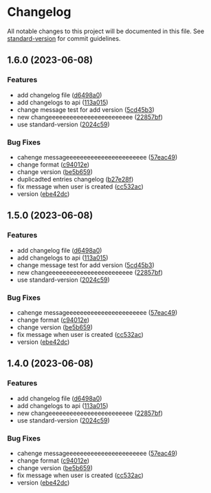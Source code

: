 # Changelog

All notable changes to this project will be documented in this file. See [standard-version](https://github.com/conventional-changelog/standard-version) for commit guidelines.

## 1.6.0 (2023-06-08)


### Features

* add changelog file ([d6498a0](https://github.com/Palmieri31/Characters-API/commit/d6498a09a274b7a8d3e9c8b0158fe33c7e87c5c0))
* add changelogs to api ([113a015](https://github.com/Palmieri31/Characters-API/commit/113a0159d96398dd6a4c344d951098dead7dfc96))
* change message test for add version ([5cd45b3](https://github.com/Palmieri31/Characters-API/commit/5cd45b3ec04515db0482de65f1e2abde428d5a64))
* new changeeeeeeeeeeeeeeeeeeeeeeee ([22857bf](https://github.com/Palmieri31/Characters-API/commit/22857bff804581b3d17dc41739541b0940161373))
* use standard-version ([2024c59](https://github.com/Palmieri31/Characters-API/commit/2024c591f7cf9c4994f9aecd6e09d79634449a0e))


### Bug Fixes

* cahenge messageeeeeeeeeeeeeeeeeeeeeee ([57eac49](https://github.com/Palmieri31/Characters-API/commit/57eac49a029b001aff7ef85936ba786076852d50))
* change format ([c94012e](https://github.com/Palmieri31/Characters-API/commit/c94012e70f7f0b3a86767f377a608bc04eab1982))
* change version ([be5b659](https://github.com/Palmieri31/Characters-API/commit/be5b65902b8d03257b818130ddcf71f4e460eb7c))
* duplicadted entries changelog ([b27e28f](https://github.com/Palmieri31/Characters-API/commit/b27e28fe21c46143476de1f1a04973b3d2d8e132))
* fix message when user is created ([cc532ac](https://github.com/Palmieri31/Characters-API/commit/cc532ac23c8092373a353c9eaad26aa623d3a5b0))
* version ([ebe42dc](https://github.com/Palmieri31/Characters-API/commit/ebe42dc120735aa01e2e0f0e12cf20f6ba15bcbd))

## 1.5.0 (2023-06-08)


### Features

* add changelog file ([d6498a0](https://github.com/Palmieri31/Characters-API/commit/d6498a09a274b7a8d3e9c8b0158fe33c7e87c5c0))
* add changelogs to api ([113a015](https://github.com/Palmieri31/Characters-API/commit/113a0159d96398dd6a4c344d951098dead7dfc96))
* change message test for add version ([5cd45b3](https://github.com/Palmieri31/Characters-API/commit/5cd45b3ec04515db0482de65f1e2abde428d5a64))
* new changeeeeeeeeeeeeeeeeeeeeeeee ([22857bf](https://github.com/Palmieri31/Characters-API/commit/22857bff804581b3d17dc41739541b0940161373))
* use standard-version ([2024c59](https://github.com/Palmieri31/Characters-API/commit/2024c591f7cf9c4994f9aecd6e09d79634449a0e))


### Bug Fixes

* cahenge messageeeeeeeeeeeeeeeeeeeeeee ([57eac49](https://github.com/Palmieri31/Characters-API/commit/57eac49a029b001aff7ef85936ba786076852d50))
* change format ([c94012e](https://github.com/Palmieri31/Characters-API/commit/c94012e70f7f0b3a86767f377a608bc04eab1982))
* change version ([be5b659](https://github.com/Palmieri31/Characters-API/commit/be5b65902b8d03257b818130ddcf71f4e460eb7c))
* fix message when user is created ([cc532ac](https://github.com/Palmieri31/Characters-API/commit/cc532ac23c8092373a353c9eaad26aa623d3a5b0))
* version ([ebe42dc](https://github.com/Palmieri31/Characters-API/commit/ebe42dc120735aa01e2e0f0e12cf20f6ba15bcbd))

## 1.4.0 (2023-06-08)


### Features

* add changelog file ([d6498a0](https://github.com/Palmieri31/Characters-API/commit/d6498a09a274b7a8d3e9c8b0158fe33c7e87c5c0))
* add changelogs to api ([113a015](https://github.com/Palmieri31/Characters-API/commit/113a0159d96398dd6a4c344d951098dead7dfc96))
* new changeeeeeeeeeeeeeeeeeeeeeeee ([22857bf](https://github.com/Palmieri31/Characters-API/commit/22857bff804581b3d17dc41739541b0940161373))
* use standard-version ([2024c59](https://github.com/Palmieri31/Characters-API/commit/2024c591f7cf9c4994f9aecd6e09d79634449a0e))


### Bug Fixes

* cahenge messageeeeeeeeeeeeeeeeeeeeeee ([57eac49](https://github.com/Palmieri31/Characters-API/commit/57eac49a029b001aff7ef85936ba786076852d50))
* change format ([c94012e](https://github.com/Palmieri31/Characters-API/commit/c94012e70f7f0b3a86767f377a608bc04eab1982))
* change version ([be5b659](https://github.com/Palmieri31/Characters-API/commit/be5b65902b8d03257b818130ddcf71f4e460eb7c))
* fix message when user is created ([cc532ac](https://github.com/Palmieri31/Characters-API/commit/cc532ac23c8092373a353c9eaad26aa623d3a5b0))
* version ([ebe42dc](https://github.com/Palmieri31/Characters-API/commit/ebe42dc120735aa01e2e0f0e12cf20f6ba15bcbd))
